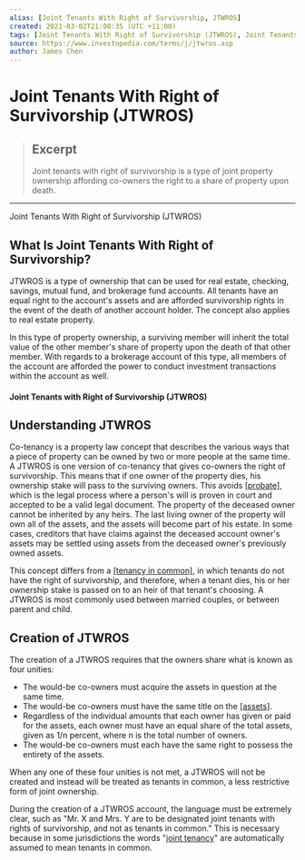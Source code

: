 ```yaml
---
alias: [Joint Tenants With Right of Survivorship, JTWROS]
created: 2021-03-02T21:00:35 (UTC +11:00)
tags: [Joint Tenants With Right of Survivorship (JTWROS), Joint Tenants With Right of Survivorship (JTWROS)]
source: https://www.investopedia.com/terms/j/jtwros.asp
author: James Chen
---
```


# Joint Tenants With Right of Survivorship (JTWROS)

> ## Excerpt
> Joint tenants with right of survivorship is a type of joint property ownership affording co-owners the right to a share of property upon death.

---

Joint Tenants With Right of Survivorship (JTWROS)
## What Is Joint Tenants With Right of Survivorship?

JTWROS is a type of ownership that can be used for real estate, checking, savings, mutual fund, and brokerage fund accounts. All tenants have an equal right to the account's assets and are afforded survivorship rights in the event of the death of another account holder. The concept also applies to real estate property.

In this type of property ownership, a surviving member will inherit the total value of the other member's share of property upon the death of that other member. With regards to a brokerage account of this type, all members of the account are afforded the power to conduct investment transactions within the account as well.

#### Joint Tenants with Right of Survivorship (JTWROS)

## Understanding JTWROS

Co-tenancy is a property law concept that describes the various ways that a piece of property can be owned by two or more people at the same time. A JTWROS is one version of co-tenancy that gives co-owners the right of survivorship. This means that if one owner of the property dies, his ownership stake will pass to the surviving owners. This avoids [[probate]](https://www.investopedia.com/terms/p/probate.asp), which is the legal process where a person's will is proven in court and accepted to be a valid legal document. The property of the deceased owner cannot be inherited by any heirs. The last living owner of the property will own all of the assets, and the assets will become part of his estate. In some cases, creditors that have claims against the deceased account owner's assets may be settled using assets from the deceased owner's previously owned assets.

This concept differs from a [[tenancy in common]](https://www.investopedia.com/terms/t/tenancy_in_common.asp), in which tenants do not have the right of survivorship, and therefore, when a tenant dies, his or her ownership stake is passed on to an heir of that tenant's choosing. A JTWROS is most commonly used between married couples, or between parent and child.

## Creation of JTWROS

The creation of a JTWROS requires that the owners share what is known as four unities:

-   The would-be co-owners must acquire the assets in question at the same time.
-   The would-be co-owners must have the same title on the [[assets]](https://www.investopedia.com/ask/answers/12/what-is-an-asset.asp).
-   Regardless of the individual amounts that each owner has given or paid for the assets, each owner must have an equal share of the total assets, given as 1/n percent, where n is the total number of owners.
-   The would-be co-owners must each have the same right to possess the entirety of the assets.

When any one of these four unities is not met, a JTWROS will not be created and instead will be treated as tenants in common, a less restrictive form of joint ownership.

During the creation of a JTWROS account, the language must be extremely clear, such as "Mr. X and Mrs. Y are to be designated joint tenants with rights of survivorship, and not as tenants in common." This is necessary because in some jurisdictions the words "[joint tenancy](https://www.investopedia.com/articles/pf/08/joint-tenancy.asp)" are automatically assumed to mean tenants in common.
